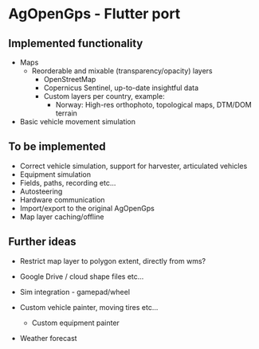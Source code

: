 # AgOpenGps - Flutter port

## Implemented functionality

-   Maps
    -   Reorderable and mixable (transparency/opacity) layers
        -   OpenStreetMap
        -   Copernicus Sentinel, up-to-date insightful data
        -   Custom layers per country, example:
            -   Norway: High-res orthophoto, topological maps, DTM/DOM terrain
-   Basic vehicle movement simulation

## To be implemented

-   Correct vehicle simulation, support for harvester, articulated vehicles
-   Equipment simulation
-   Fields, paths, recording etc...
-   Autosteering
-   Hardware communication
-   Import/export to the original AgOpenGps
-   Map layer caching/offline

## Further ideas

-   Restrict map layer to polygon extent, directly from wms?

-   Google Drive / cloud shape files etc...

-   Sim integration - gamepad/wheel

-   Custom vehicle painter, moving tires etc...

    -   Custom equipment painter

-   Weather forecast

